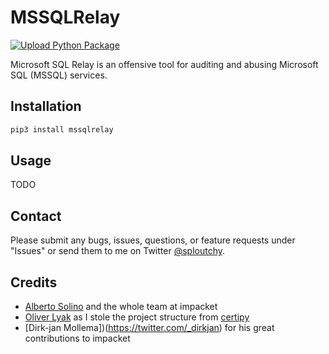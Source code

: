 # MSSQLRelay

[![Upload Python Package](https://github.com/compasssecurity/MSSQLRelay/actions/workflows/python-publish.yml/badge.svg)](https://github.com/compasssecurity/MSSQLRelay/actions/workflows/python-publish.yml)

Microsoft SQL Relay is an offensive tool for auditing and abusing Microsoft SQL (MSSQL) services.

## Installation

```bash
pip3 install mssqlrelay
```

## Usage

TODO

## Contact

Please submit any bugs, issues, questions, or feature requests under "Issues" or send them to me on Twitter [@sploutchy](https://twitter.com/sploutchy).

## Credits

- [Alberto Solino](https://twitter.com/agsolino) and the whole team at impacket
- [Oliver Lyak](https://twitter.com/ly4k_) as I stole the project structure from [certipy](https://github.com/ly4k/Certipy)
- [Dirk-jan Mollema])(https://twitter.com/_dirkjan) for his great contributions to impacket